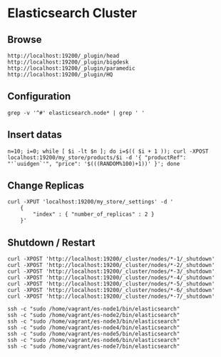 Elasticsearch Cluster
=====================

Browse
------

    http://localhost:19200/_plugin/head
    http://localhost:19200/_plugin/bigdesk
    http://localhost:19200/_plugin/paramedic
    http://localhost:19200/_plugin/HQ


Configuration
-------------

    grep -v '^#' elasticsearch.node* | grep ' '


Insert datas
------------

    n=10; i=0; while [ $i -lt $n ]; do i=$(( $i + 1 )); curl -XPOST localhost:19200/my_store/products/$i -d '{ "productRef": "'`uuidgen`'", "price": '$(((RANDOM%100)+1))' }'; done


Change Replicas
---------------

    curl -XPUT 'localhost:19200/my_store/_settings' -d '
        {
            "index" : { "number_of_replicas" : 2 }
        }'


Shutdown / Restart
------------------

    curl -XPOST 'http://localhost:19200/_cluster/nodes/*-1/_shutdown'
    curl -XPOST 'http://localhost:19200/_cluster/nodes/*-2/_shutdown'
    curl -XPOST 'http://localhost:19200/_cluster/nodes/*-3/_shutdown'
    curl -XPOST 'http://localhost:19200/_cluster/nodes/*-4/_shutdown'
    curl -XPOST 'http://localhost:19200/_cluster/nodes/*-5/_shutdown'
    curl -XPOST 'http://localhost:19200/_cluster/nodes/*-6/_shutdown'
    curl -XPOST 'http://localhost:19200/_cluster/nodes/*-7/_shutdown'

    ssh -c "sudo /home/vagrant/es-node1/bin/elasticsearch"
    ssh -c "sudo /home/vagrant/es-node2/bin/elasticsearch"
    ssh -c "sudo /home/vagrant/es-node3/bin/elasticsearch"
    ssh -c "sudo /home/vagrant/es-node4/bin/elasticsearch"
    ssh -c "sudo /home/vagrant/es-node5/bin/elasticsearch"
    ssh -c "sudo /home/vagrant/es-node6/bin/elasticsearch"
    ssh -c "sudo /home/vagrant/es-node7/bin/elasticsearch"
